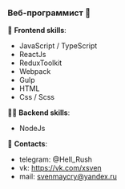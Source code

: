 ### Веб-программист 👋


:memo: **Frontend skills**:
- JavaScript / TypeScript
- ReactJs
- ReduxToolkit
- Webpack
- Gulp
- HTML
- Css / Scss

👨‍💻 **Backend skills**: 
- NodeJs

:book: **Contacts**: 
- telegram: @Hell_Rush
- vk: https://vk.com/xsven
- mail: svenmaycry@yandex.ru
